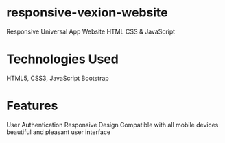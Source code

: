 # responsive-vexion-website
Responsive Universal App Website HTML CSS & JavaScript

# Technologies Used
HTML5, CSS3, JavaScript
Bootstrap

# Features
User Authentication
Responsive Design
Compatible with all mobile devices
beautiful and pleasant user interface
